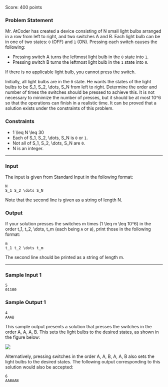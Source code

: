 Score: 400 points

### Problem Statement

Mr. AtCoder has created a device consisting of N small light bulbs arranged in a row from left to right, and two switches A and B. Each light bulb can be in one of two states: `0` (OFF) and `1` (ON). Pressing each switch causes the following:

* Pressing switch A turns the leftmost light bulb in the `0` state into `1`.
* Pressing switch B turns the leftmost light bulb in the `1` state into `0`.

If there is no applicable light bulb, you cannot press the switch.

Initially, all light bulbs are in the `0` state. He wants the states of the light bulbs to be S\_1, S\_2, \dots, S\_N from left to right. Determine the order and number of times the switches should be pressed to achieve this. It is not necessary to minimize the number of presses, but it should be at most 10^6 so that the operations can finish in a realistic time. It can be proved that a solution exists under the constraints of this problem.

### Constraints

* 1 \leq N \leq 30
* Each of S\_1, S\_2, \dots, S\_N is `0` or `1`.
* Not all of S\_1, S\_2, \dots, S\_N are `0`.
* N is an integer.

---

### Input

The input is given from Standard Input in the following format:

```
N
S_1 S_2 \dots S_N
```

Note that the second line is given as a string of length N.

### Output

If your solution presses the switches m times (1 \leq m \leq 10^6) in the order t\_1, t\_2, \dots, t\_m (each being `A` or `B`), print those in the following format:

```
m
t_1 t_2 \dots t_m
```

The second line should be printed as a string of length m.

---

### Sample Input 1

```
5
01100
```

### Sample Output 1

```
4
AAAB
```

This sample output presents a solution that presses the switches in the order A, A, A, B. This sets the light bulbs to the desired states, as shown in the figure below:

![ ](https://img.atcoder.jp/arc177/76af43b23a9e1158288d5f3162174c42.png)

Alternatively, pressing switches in the order A, A, B, A, A, B also sets the light bulbs to the desired states. The following output corresponding to this solution would also be accepted:

```
6
AABAAB
```